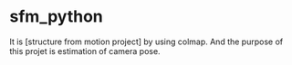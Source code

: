 # sfm_python

It is [structure from motion project] by using colmap.
And the purpose of this projet is estimation of camera pose.
